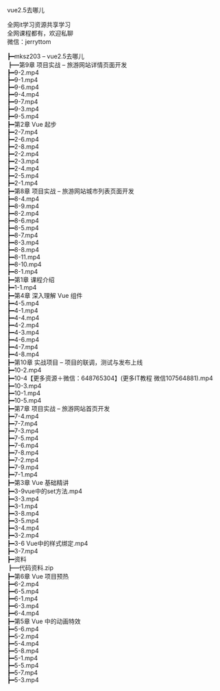 vue2.5去哪儿

全网it学习资源共享学习<br>全网课程都有，欢迎私聊<br>微信：jerryttom<br>

┣━mksz203 – vue2.5去哪儿<br> ┣━第9章 项目实战 – 旅游网站详情页面开发<br> ┣━9-2.mp4<br> ┣━9-1.mp4<br> ┣━9-6.mp4<br> ┣━9-4.mp4<br> ┣━9-7.mp4<br> ┣━9-3.mp4<br> ┣━9-5.mp4<br> ┣━第2章 Vue 起步<br> ┣━2-7.mp4<br> ┣━2-6.mp4<br> ┣━2-8.mp4<br> ┣━2-2.mp4<br> ┣━2-3.mp4<br> ┣━2-4.mp4<br> ┣━2-5.mp4<br> ┣━2-1.mp4<br> ┣━第8章 项目实战 – 旅游网站城市列表页面开发<br> ┣━8-4.mp4<br> ┣━8-9.mp4<br> ┣━8-2.mp4<br> ┣━8-6.mp4<br> ┣━8-5.mp4<br> ┣━8-7.mp4<br> ┣━8-3.mp4<br> ┣━8-8.mp4<br> ┣━8-11.mp4<br> ┣━8-10.mp4<br> ┣━8-1.mp4<br> ┣━第1章 课程介绍<br> ┣━1-1.mp4<br> ┣━第4章 深入理解 Vue 组件<br> ┣━4-5.mp4<br> ┣━4-1.mp4<br> ┣━4-4.mp4<br> ┣━4-2.mp4<br> ┣━4-3.mp4<br> ┣━4-6.mp4<br> ┣━4-7.mp4<br> ┣━4-8.mp4<br> ┣━第10章 实战项目 – 项目的联调，测试与发布上线<br> ┣━10-2.mp4<br> ┣━10-4【更多资源＋微信：648765304】(更多IT教程 微信107564881).mp4<br> ┣━10-3.mp4<br> ┣━10-1.mp4<br> ┣━10-5.mp4<br> ┣━第7章 项目实战 – 旅游网站首页开发<br> ┣━7-4.mp4<br> ┣━7-7.mp4<br> ┣━7-3.mp4<br> ┣━7-5.mp4<br> ┣━7-6.mp4<br> ┣━7-8.mp4<br> ┣━7-2.mp4<br> ┣━7-9.mp4<br> ┣━7-1.mp4<br> ┣━第3章 Vue 基础精讲<br> ┣━3-9vue中的set方法.mp4<br> ┣━3-3.mp4<br> ┣━3-1.mp4<br> ┣━3-8.mp4<br> ┣━3-5.mp4<br> ┣━3-4.mp4<br> ┣━3-2.mp4<br> ┣━3-6 Vue中的样式绑定.mp4<br> ┣━3-7.mp4<br> ┣━资料<br> ┣━代码资料.zip<br> ┣━第6章 Vue 项目预热<br> ┣━6-2.mp4<br> ┣━6-5.mp4<br> ┣━6-1.mp4<br> ┣━6-3.mp4<br> ┣━6-4.mp4<br> ┣━第5章 Vue 中的动画特效<br> ┣━5-6.mp4<br> ┣━5-2.mp4<br> ┣━5-4.mp4<br> ┣━5-8.mp4<br> ┣━5-1.mp4<br> ┣━5-5.mp4<br> ┣━5-7.mp4<br> ┣━5-3.mp4